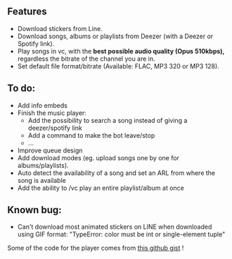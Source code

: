 ## Features

- Download stickers from Line.
- Download songs, albums or playlists from Deezer (with a Deezer or Spotify link).
- Play songs in vc, with the **best possible audio quality (Opus 510kbps),** regardless the bitrate of the channel you are in.
- Set default file format/bitrate (Available: FLAC, MP3 320 or MP3 128).

## To do:

- Add info embeds
- Finish the music player:
  - Add the possibility to search a song instead of giving a deezer/spotify link
  - Add a command to make the bot leave/stop
  - ...
- Improve queue design
- Add download modes (eg. upload songs one by one for albums/playlists).
- Auto detect the availability of a song and set an ARL from where the song is available
- Add the ability to /vc play an entire playlist/album at once

## Known bug:

- Can't download most animated stickers on LINE when downloaded using GIF format: "TypeError: color must be int or single-element tuple"

Some of the code for the player comes from [this github gist](https://gist.github.com/aliencaocao/83690711ef4b6cec600f9a0d81f710e5) !
